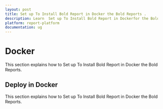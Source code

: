 ```yaml
---
layout: post
title: Set up To Install Bold Report in Docker the Bold Reports .
description: Learn  Set up To Install Bold Report in Dockerfor the Bold Reports Enterprise Edition. Learn  Set up To Install Bold Report in Dockerfor the Bold Reports Enterprise Edition. Learn  Set up To Install Bold .
platform: report-platform
documentation: ug
---
```

# Docker

This section explains how to Set up To Install Bold Report in Docker the Bold Reports.

## Deploy in Docker

This section explains how to Set up To Install Bold Report in Docker the Bold Reports.